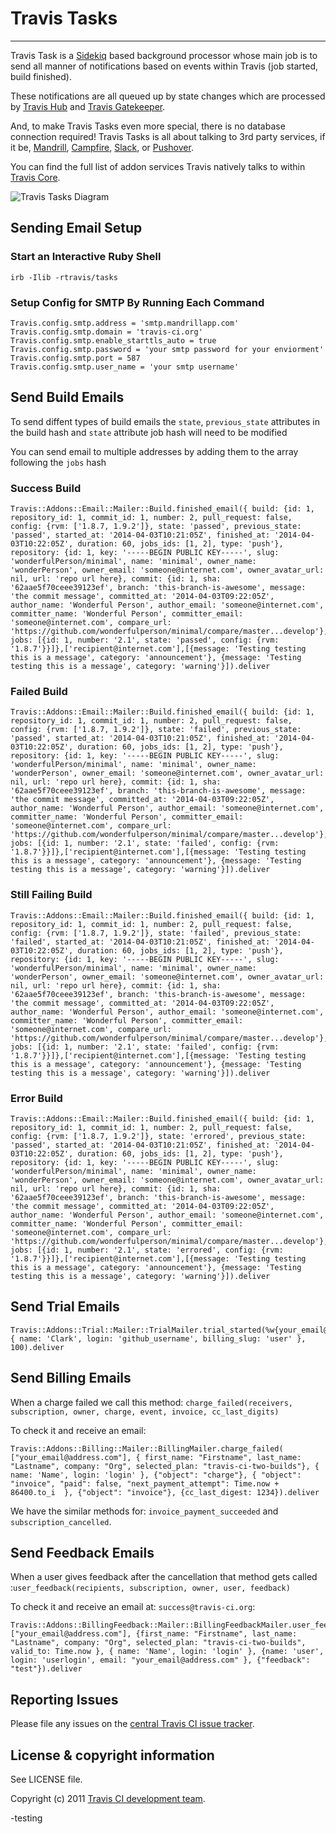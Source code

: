 # Travis Tasks
**************************

Travis Task is a [Sidekiq](http://sidekiq.org/) based background processor whose main job is to send all manner of notifications based on events within Travis (job started, build finished).

These notifications are all queued up by state changes which are processed by [Travis Hub](https://github.com/travis-ci/travis-hub) and [Travis Gatekeeper](https://github.com/travis-ci/travis-gatekeeper).

And, to make Travis Tasks even more special, there is no database connection required! Travis Tasks is all about talking to 3rd party services, if it be, [Mandrill](https://mandrillapp.com), [Campfire](http://campfirenow.com/), [Slack](http://slack.com/), or [Pushover](https://pushover.net/).

You can find the full list of addon services Travis natively talks to within [Travis Core](https://github.com/travis-ci/travis-core/tree/master/lib/travis/addons).

![Travis Tasks Diagram](/img/diagram.jpg)

## Sending Email Setup

### Start an Interactive Ruby Shell
```
irb -Ilib -rtravis/tasks
```

### Setup Config for SMTP By Running Each Command
```
Travis.config.smtp.address = 'smtp.mandrillapp.com'
Travis.config.smtp.domain = 'travis-ci.org'
Travis.config.smtp.enable_starttls_auto = true
Travis.config.smtp.password = 'your smtp password for your enviorment'
Travis.config.smtp.port = 587
Travis.config.smtp.user_name = 'your smtp username'
```
## Send Build Emails
To send diffent types of build emails the `state`, `previous_state` attributes in the build hash and `state` attribute job hash will need to be modified

You can send email to multiple addresses by adding them to the array following the `jobs` hash
### Success Build
```
Travis::Addons::Email::Mailer::Build.finished_email({ build: {id: 1, repository_id: 1, commit_id: 1, number: 2, pull_request: false, config: {rvm: ['1.8.7, 1.9.2']}, state: 'passed', previous_state: 'passed', started_at: '2014-04-03T10:21:05Z', finished_at: '2014-04-03T10:22:05Z', duration: 60, jobs_ids: [1, 2], type: 'push'}, repository: {id: 1, key: '-----BEGIN PUBLIC KEY-----', slug: 'wonderfulPerson/minimal', name: 'minimal', owner_name: 'wonderPerson', owner_email: 'someone@internet.com', owner_avatar_url: nil, url: 'repo url here}, commit: {id: 1, sha: '62aae5f70ceee39123ef', branch: 'this-branch-is-awesome', message: 'the commit message', committed_at: '2014-04-03T09:22:05Z', author_name: 'Wonderful Person', author_email: 'someone@internet.com', committer_name: 'Wonderful Person', committer_email: 'someone@internet.com', compare_url: 'https://github.com/wonderfulperson/minimal/compare/master...develop'}, jobs: [{id: 1, number: '2.1', state: 'passed', config: {rvm: '1.8.7'}}]},['recipient@internet.com'],[{message: 'Testing testing this is a message', category: 'announcement'}, {message: 'Testing testing this is a message', category: 'warning'}]).deliver
```

### Failed Build
```
Travis::Addons::Email::Mailer::Build.finished_email({ build: {id: 1, repository_id: 1, commit_id: 1, number: 2, pull_request: false, config: {rvm: ['1.8.7, 1.9.2']}, state: 'failed', previous_state: 'passed', started_at: '2014-04-03T10:21:05Z', finished_at: '2014-04-03T10:22:05Z', duration: 60, jobs_ids: [1, 2], type: 'push'}, repository: {id: 1, key: '-----BEGIN PUBLIC KEY-----', slug: 'wonderfulPerson/minimal', name: 'minimal', owner_name: 'wonderPerson', owner_email: 'someone@internet.com', owner_avatar_url: nil, url: 'repo url here}, commit: {id: 1, sha: '62aae5f70ceee39123ef', branch: 'this-branch-is-awesome', message: 'the commit message', committed_at: '2014-04-03T09:22:05Z', author_name: 'Wonderful Person', author_email: 'someone@internet.com', committer_name: 'Wonderful Person', committer_email: 'someone@internet.com', compare_url: 'https://github.com/wonderfulperson/minimal/compare/master...develop'}, jobs: [{id: 1, number: '2.1', state: 'failed', config: {rvm: '1.8.7'}}]},['recipient@internet.com'],[{message: 'Testing testing this is a message', category: 'announcement'}, {message: 'Testing testing this is a message', category: 'warning'}]).deliver
```

### Still Failing Build
```
Travis::Addons::Email::Mailer::Build.finished_email({ build: {id: 1, repository_id: 1, commit_id: 1, number: 2, pull_request: false, config: {rvm: ['1.8.7, 1.9.2']}, state: 'failed', previous_state: 'failed', started_at: '2014-04-03T10:21:05Z', finished_at: '2014-04-03T10:22:05Z', duration: 60, jobs_ids: [1, 2], type: 'push'}, repository: {id: 1, key: '-----BEGIN PUBLIC KEY-----', slug: 'wonderfulPerson/minimal', name: 'minimal', owner_name: 'wonderPerson', owner_email: 'someone@internet.com', owner_avatar_url: nil, url: 'repo url here}, commit: {id: 1, sha: '62aae5f70ceee39123ef', branch: 'this-branch-is-awesome', message: 'the commit message', committed_at: '2014-04-03T09:22:05Z', author_name: 'Wonderful Person', author_email: 'someone@internet.com', committer_name: 'Wonderful Person', committer_email: 'someone@internet.com', compare_url: 'https://github.com/wonderfulperson/minimal/compare/master...develop'}, jobs: [{id: 1, number: '2.1', state: 'failed', config: {rvm: '1.8.7'}}]},['recipient@internet.com'],[{message: 'Testing testing this is a message', category: 'announcement'}, {message: 'Testing testing this is a message', category: 'warning'}]).deliver
```

### Error Build
```
Travis::Addons::Email::Mailer::Build.finished_email({ build: {id: 1, repository_id: 1, commit_id: 1, number: 2, pull_request: false, config: {rvm: ['1.8.7, 1.9.2']}, state: 'errored', previous_state: 'passed', started_at: '2014-04-03T10:21:05Z', finished_at: '2014-04-03T10:22:05Z', duration: 60, jobs_ids: [1, 2], type: 'push'}, repository: {id: 1, key: '-----BEGIN PUBLIC KEY-----', slug: 'wonderfulPerson/minimal', name: 'minimal', owner_name: 'wonderPerson', owner_email: 'someone@internet.com', owner_avatar_url: nil, url: 'repo url here}, commit: {id: 1, sha: '62aae5f70ceee39123ef', branch: 'this-branch-is-awesome', message: 'the commit message', committed_at: '2014-04-03T09:22:05Z', author_name: 'Wonderful Person', author_email: 'someone@internet.com', committer_name: 'Wonderful Person', committer_email: 'someone@internet.com', compare_url: 'https://github.com/wonderfulperson/minimal/compare/master...develop'}, jobs: [{id: 1, number: '2.1', state: 'errored', config: {rvm: '1.8.7'}}]},['recipient@internet.com'],[{message: 'Testing testing this is a message', category: 'announcement'}, {message: 'Testing testing this is a message', category: 'warning'}]).deliver
```

## Send Trial Emails
```
Travis::Addons::Trial::Mailer::TrialMailer.trial_started(%w{your_email@address.com}, { name: 'Clark', login: 'github_username', billing_slug: 'user' }, 100).deliver
```

## Send Billing Emails
When a charge failed we call this method: `charge_failed(receivers, subscription, owner, charge, event, invoice, cc_last_digits)`

To check it and receive an email:

```
Travis::Addons::Billing::Mailer::BillingMailer.charge_failed( ["your_email@address.com"], { first_name: "Firstname", last_name: "Lastname", company: "Org", selected_plan: "travis-ci-two-builds"}, { name: 'Name', login: 'login' }, {"object": "charge"}, { "object": "invoice", "paid": false, "next_payment_attempt": Time.now + 86400.to_i  }, {"object": "invoice"}, {cc_last_digest: 1234}).deliver
```

We have the similar methods for: `invoice_payment_succeeded` and `subscription_cancelled`.

## Send Feedback Emails

When a user gives feedback after the cancellation that method gets called :`user_feedback(recipients, subscription, owner, user, feedback)`

To check it and receive an email at: `success@travis-ci.org`:

```
Travis::Addons::BillingFeedback::Mailer::BillingFeedbackMailer.user_feedback( ["your_email@address.com"], {first_name: "Firstname", last_name: "Lastname", company: "Org", selected_plan: "travis-ci-two-builds", valid_to: Time.now }, { name: 'Name', login: 'login' }, {name: 'user', login: 'userlogin', email: "your_email@address.com" }, {"feedback": "test"}).deliver
```


## Reporting Issues

Please file any issues on the [central Travis CI issue tracker](https://github.com/travis-ci/travis-ci/issues).

## License & copyright information ##

See LICENSE file.

Copyright (c) 2011 [Travis CI development team](https://github.com/travis-ci).

-testing

